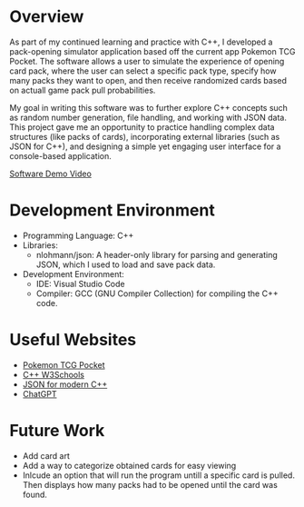 # Overview
As part of my continued learning and practice with C++, I developed a pack-opening simulator application based off the current app Pokemon TCG Pocket. The software allows a user to simulate the experience of opening card pack, where the user can select a specific pack type, specify how many packs they want to open, and then receive randomized cards based on actuall game pack pull probabilities.

My goal in writing this software was to further explore C++ concepts such as random number generation, file handling, and working with JSON data. This project gave me an opportunity to practice handling complex data structures (like packs of cards), incorporating external libraries (such as JSON for C++), and designing a simple yet engaging user interface for a console-based application.

[Software Demo Video](https://www.awesomescreenshot.com/video/34471766?key=02ed03c90c68b8d04eb66cfbbcb20a6f)

# Development Environment
- Programming Language: C++
- Libraries: 
    - nlohmann/json: A header-only library for parsing and generating JSON, which I used to load and save pack data.
- Development Environment:
    - IDE: Visual Studio Code
    - Compiler: GCC (GNU Compiler Collection) for compiling the C++ code.

# Useful Websites
- [Pokemon TCG Pocket](https://tcgpocket.pokemon.com/en-us/)
- [C++ W3Schools](https://www.w3schools.com/cpp/)
- [JSON for modern C++](https://github.com/nlohmann/json)
- [ChatGPT](https://chatgpt.com/share/67574250-209c-8005-a075-3208620a9675)

# Future Work
- Add card art
- Add a way to categorize obtained cards for easy viewing
- Inlcude an option that will run the program untill a specific card is pulled. Then displays how many packs had to be opened until the card was found.